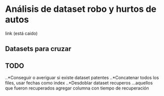 # Análisis de dataset robo y hurtos de autos 

link (está caido)

## Datasets para cruzar

## TODO
..*Conseguir o averiguar si existe dataset patentes
..*Concatenar todos los files, usar fechas como index
..*Desdoblar dataset recuperos
...aquellos que fueron recuperados agregar columna con tiempo de recuperación

